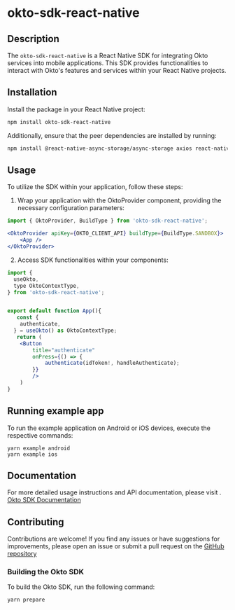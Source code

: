 # okto-sdk-react-native

## Description

The `okto-sdk-react-native` is a React Native SDK for integrating Okto services into mobile applications. This SDK provides functionalities to interact with Okto's features and services within your React Native projects.

## Installation

Install the package in your React Native project:

```sh
npm install okto-sdk-react-native
```

Additionally, ensure that the peer dependencies are installed by running:
```sh
npm install @react-native-async-storage/async-storage axios react-native-webview
```

## Usage

To utilize the SDK within your application, follow these steps:

1. Wrap your application with the OktoProvider component, providing the necessary configuration parameters:

```jsx
import { OktoProvider, BuildType } from 'okto-sdk-react-native';

<OktoProvider apiKey={OKTO_CLIENT_API} buildType={BuildType.SANDBOX}>
    <App />
</OktoProvider>
```

2. Access SDK functionalities within your components:
```jsx
import {
  useOkto,
  type OktoContextType,
} from 'okto-sdk-react-native';


export default function App(){
   const {
    authenticate,
  } = useOkto() as OktoContextType;
   return (
    <Button
        title="authenticate"
        onPress={() => {
            authenticate(idToken!, handleAuthenticate);
        }}
        />
    )
}

```

## Running example app
To run the example application on Android or iOS devices, execute the respective commands:


```
yarn example android
yarn example ios
```


## Documentation

For more detailed usage instructions and API documentation, please visit .
[Okto SDK Documentation](https://docs.okto.tech/okto_sdk/overview)

## Contributing

Contributions are welcome! If you find any issues or have suggestions for improvements, please open an issue or submit a pull request on the [GitHub repository](https://github.com/okto-hq/okto-sdk-react-native)

### Building the Okto SDK
To build the Okto SDK, run the following command:

```
yarn prepare
```

